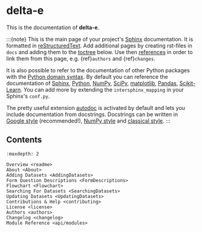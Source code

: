 # delta-e

This is the documentation of **delta-e**.

:::{note}
This is the main page of your project's [Sphinx] documentation.
It is formatted in [reStructuredText]. Add additional pages
by creating rst-files in `docs` and adding them to the [toctree] below.
Use then [references] in order to link them from this page, e.g.
{ref}`authors` and {ref}`changes`.

It is also possible to refer to the documentation of other Python packages
with the [Python domain syntax]. By default you can reference the
documentation of [Sphinx], [Python], [NumPy], [SciPy], [matplotlib],
[Pandas], [Scikit-Learn]. You can add more by extending the
`intersphinx_mapping` in your Sphinx's `conf.py`.

The pretty useful extension [autodoc] is activated by default and lets
you include documentation from docstrings. Docstrings can be written in
[Google style] (recommended!), [NumPy style] and [classical style].
:::

## Contents

```{toctree}
:maxdepth: 2

Overview <readme>
About <About>
Adding Datasets <AddingDatasets>
Form Question Descriptions <FormDescriptions>
Flowchart <Flowchart>
Searching For Datasets <SearchingDatasets>
Updating Datasets <UpdatingDatasets>
Contributions & Help <contributing>
License <license>
Authors <authors>
Changelog <changelog>
Module Reference <api/modules>
```

<!--
## Indices and tables

- {ref}`genindex`
- {ref}`modindex`
- {ref}`search`
-->

[autodoc]: https://www.sphinx-doc.org/en/master/ext/autodoc.html
[classical style]: https://www.sphinx-doc.org/en/master/domains.html#info-field-lists
[google style]: https://google.github.io/styleguide/pyguide.html#38-comments-and-docstrings
[matplotlib]: https://matplotlib.org/contents.html#
[numpy]: https://numpy.org/doc/stable
[numpy style]: https://numpydoc.readthedocs.io/en/latest/format.html
[pandas]: https://pandas.pydata.org/pandas-docs/stable
[python]: https://docs.python.org/
[python domain syntax]: https://www.sphinx-doc.org/en/master/usage/restructuredtext/domains.html#the-python-domain
[references]: https://www.sphinx-doc.org/en/stable/markup/inline.html
[restructuredtext]: https://www.sphinx-doc.org/en/master/usage/restructuredtext/basics.html
[scikit-learn]: https://scikit-learn.org/stable
[scipy]: https://docs.scipy.org/doc/scipy/reference/
[sphinx]: https://www.sphinx-doc.org/
[toctree]: https://www.sphinx-doc.org/en/master/usage/restructuredtext/directives.html
